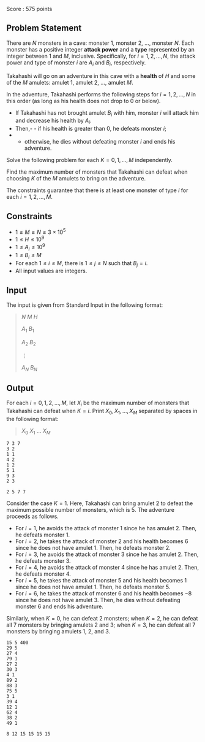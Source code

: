 Score : $575$ points

## Problem Statement

There are $N$ monsters in a cave: monster $1$, monster $2$, $\ldots$, monster $N$. Each monster has a positive integer **attack power** and a **type** represented by an integer between $1$ and $M$, inclusive.
Specifically, for $i = 1, 2, \ldots, N$, the attack power and type of monster $i$ are $A_i$ and $B_i$, respectively.

Takahashi will go on an adventure in this cave with a **health** of $H$ and some of the $M$ amulets: amulet $1$, amulet $2$, $\ldots$, amulet $M$.

In the adventure, Takahashi performs the following steps for $i = 1, 2, \ldots, N$ in this order (as long as his health does not drop to $0$ or below).

- If Takahashi has not brought amulet $B_i$ with him, monster $i$ will attack him and decrease his health by $A_i$.
- Then,-   - if his health is greater than $0$, he defeats monster $i$;
-   - otherwise, he dies without defeating monster $i$ and ends his adventure.

Solve the following problem for each $K = 0, 1, \ldots, M$ independently.

Find the maximum number of monsters that Takahashi can defeat when choosing $K$ of the $M$ amulets to bring on the adventure.

The constraints guarantee that there is at least one monster of type $i$ for each $i = 1, 2, \ldots, M$.

## Constraints

- $1 \leq M \leq N \leq 3 \times 10^5$
- $1 \leq H \leq 10^9$
- $1 \leq A_i \leq 10^9$
- $1 \leq B_i \leq M$
- For each $1 \leq i \leq M$, there is $1 \leq j \leq N$ such that $B_j = i$.
- All input values are integers.

## Input

The input is given from Standard Input in the following format:

> $N$ $M$ $H$
> 
> $A_1$ $B_1$
> 
> $A_2$ $B_2$
> 
> $\vdots$
> 
> $A_N$ $B_N$

## Output

For each $i = 0, 1, 2, \ldots, M$, let $X_i$ be the maximum number of monsters that Takahashi can defeat when $K = i$.
Print $X_0, X_1, \ldots, X_M$ separated by spaces in the following format:

> $X_0$ $X_1$ $\ldots$ $X_M$

```input1
7 3 7
3 2
1 1
4 2
1 2
5 1
9 3
2 3
```

```output1
2 5 7 7
```

Consider the case $K = 1$. Here, Takahashi can bring amulet $2$ to defeat the maximum possible number of monsters, which is $5$.
The adventure proceeds as follows.

- For $i = 1$, he avoids the attack of monster $1$ since he has amulet $2$. Then, he defeats monster $1$.
- For $i = 2$, he takes the attack of monster $2$ and his health becomes $6$ since he does not have amulet $1$. Then, he defeats monster $2$.
- For $i = 3$, he avoids the attack of monster $3$ since he has amulet $2$. Then, he defeats monster $3$.
- For $i = 4$, he avoids the attack of monster $4$ since he has amulet $2$. Then, he defeats monster $4$.
- For $i = 5$, he takes the attack of monster $5$ and his health becomes $1$ since he does not have amulet $1$. Then, he defeats monster $5$.
- For $i = 6$, he takes the attack of monster $6$ and his health becomes $-8$ since he does not have amulet $3$. Then, he dies without defeating monster $6$ and ends his adventure.

Similarly, when $K=0$, he can defeat $2$ monsters; when $K=2$, he can defeat all $7$ monsters by bringing amulets $2$ and $3$; when $K=3$, he can defeat all $7$ monsters by bringing amulets $1$, $2$, and $3$.

```input2
15 5 400
29 5
27 4
79 1
27 2
30 3
4 1
89 2
88 3
75 5
3 1
39 4
12 1
62 4
38 2
49 1
```

```output2
8 12 15 15 15 15
```